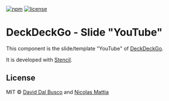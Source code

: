 [![npm][npm-badge]][npm-badge-url]
[![license][npm-license]][npm-license-url]

[npm-badge]: https://img.shields.io/npm/v/@deckdeckgo/slide-youtube
[npm-badge-url]: https://www.npmjs.com/package/@deckdeckgo/slide-youtube
[npm-license]: https://img.shields.io/npm/l/@deckdeckgo/slide-youtube
[npm-license-url]: https://github.com/deckgo/deckdeckgo/blob/main/templates/youtube/LICENSE

# DeckDeckGo - Slide "YouTube"

This component is the slide/template "YouTube" of [DeckDeckGo].

It is developed with [Stencil](https://stenciljs.com).

## License

MIT © [David Dal Busco](mailto:david.dalbusco@outlook.com) and [Nicolas Mattia](mailto:nicolas@nmattia.com)

[deckdeckgo]: https://deckdeckgo.com

